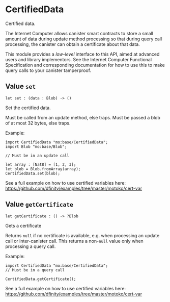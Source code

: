 # CertifiedData
Certified data.

The Internet Computer allows canister smart contracts to store a small amount of data during
update method processing so that during query call processing, the canister can obtain
a certificate about that data.

This module provides a _low-level_ interface to this API, aimed at advanced
users and library implementors. See the Internet Computer Functional
Specification and corresponding documentation for how to use this to make query
calls to your canister tamperproof.

## Value `set`
``` motoko no-repl
let set : (data : Blob) -> ()
```

Set the certified data.

Must be called from an update method, else traps.
Must be passed a blob of at most 32 bytes, else traps.

Example:
```motoko no-repl
import CertifiedData "mo:base/CertifiedData";
import Blob "mo:base/Blob";

// Must be in an update call

let array : [Nat8] = [1, 2, 3];
let blob = Blob.fromArray(array);
CertifiedData.set(blob);
```

See a full example on how to use certified variables here: https://github.com/dfinity/examples/tree/master/motoko/cert-var


## Value `getCertificate`
``` motoko no-repl
let getCertificate : () -> ?Blob
```

Gets a certificate

Returns `null` if no certificate is available, e.g. when processing an
update call or inter-canister call. This returns a non-`null` value only
when processing a query call.

Example:
```motoko no-repl
import CertifiedData "mo:base/CertifiedData";
// Must be in a query call

CertifiedData.getCertificate();
```
See a full example on how to use certified variables here: https://github.com/dfinity/examples/tree/master/motoko/cert-var

